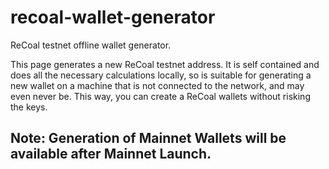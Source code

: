 # recoal-wallet-generator
ReCoal testnet offline wallet generator.

This page generates a new ReCoal testnet address. It is self contained and does all the necessary calculations locally, so is suitable for generating a new wallet on a machine that is not connected to the network, and may even never be. This way, you can create a ReCoal wallets without risking the keys. 

## Note: Generation of Mainnet Wallets will be available after Mainnet Launch.

